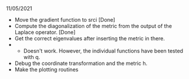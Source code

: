 11/05/2021
* Move the gradient function to srci [Done]
* Compute the diagonalization of the metric from the output of the Laplace operator. [Done]
* Get the correct eigenvalues after inserting the metric in there. 
*   - Doesn't work. However, the individual functions have been tested with q.
* Debug the coordinate transformation and the metric h.
* Make the plotting routines 
